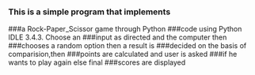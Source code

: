 ### This is a simple program that implements 
###a Rock-Paper_Scissor game through Python 
###code using Python IDLE 3.4.3. Choose an 
###input as directed and the computer then 
###chooses a random option then a result is
###decided on the basis of comparision,then
###points are calculated and user is asked
###if he wants to play again else final
###scores are displayed  